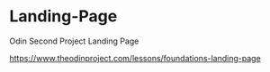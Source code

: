 # Landing-Page
Odin Second Project Landing Page

https://www.theodinproject.com/lessons/foundations-landing-page